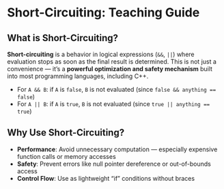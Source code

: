 # Short-Circuiting: Teaching Guide

## What is Short-Circuiting?

**Short-circuiting** is a behavior in logical expressions (`&&`, `||`) where evaluation stops as soon as the final result is determined. This is not just a convenience — it’s a **powerful optimization and safety mechanism** built into most programming languages, including C++.

- For `A && B`: if `A` is `false`, `B` is not evaluated (since `false && anything == false`)
- For `A || B`: if `A` is `true`, `B` is not evaluated (since `true || anything == true`)

## Why Use Short-Circuiting?

- **Performance**: Avoid unnecessary computation — especially expensive function calls or memory accesses
- **Safety**: Prevent errors like null pointer dereference or out-of-bounds access
- **Control Flow**: Use as lightweight “if” conditions without braces